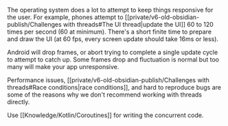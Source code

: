 The operating system does a lot to attempt to keep things responsive for the user. For example, phones attempt to [[private/v6-old-obsidian-publish/Challenges with threads#The UI thread|update the UI]] 60 to 120 times per second (60 at minimum). There's a short finite time to prepare and draw the UI (at 60 fps, every screen update should take 16ms or less).

Android will drop frames, or abort trying to complete a single update cycle to attempt to catch up. Some frames drop and fluctuation is normal but too many will make your app unresponsive.

Performance issues, [[private/v6-old-obsidian-publish/Challenges with threads#Race conditions|race conditions]], and hard to reproduce bugs are some of the reasons why we don't recommend working with threads directly.

Use [[Knowledge/Kotlin/Coroutines]] for writing the concurrent code.
